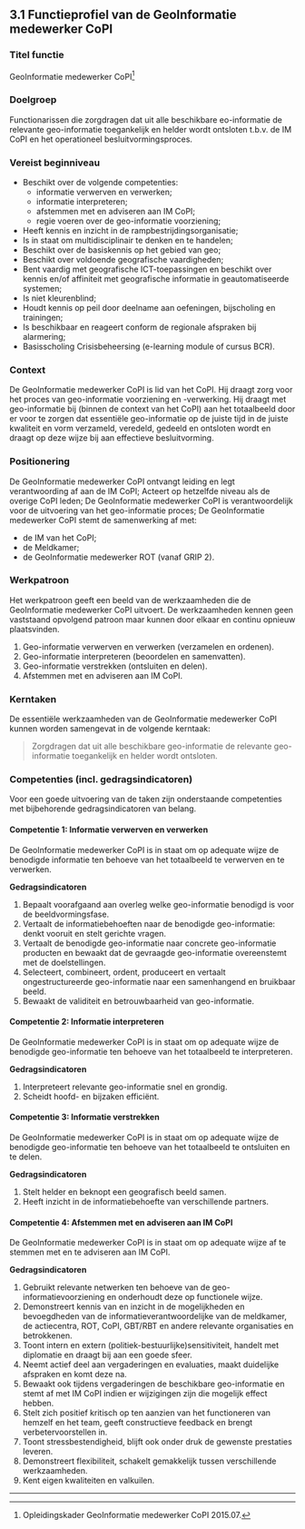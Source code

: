 ## 3.1 Functieprofiel van de GeoInformatie medewerker CoPI
### Titel functie

GeoInformatie medewerker CoPI[^6]

### Doelgroep

Functionarissen die zorgdragen dat uit alle beschikbare eo-informatie de relevante geo-informatie toegankelijk en helder wordt ontsloten t.b.v. de IM CoPI en het operationeel besluitvormingsproces.

### Vereist beginniveau

- Beschikt over de volgende competenties:
  - informatie verwerven en verwerken;
  - informatie interpreteren;
  - afstemmen met en adviseren aan IM CoPI;
  - regie voeren over de geo-informatie voorziening;
- Heeft kennis en inzicht in de rampbestrijdingsorganisatie;
- Is in staat om multidisciplinair te denken en te handelen;
- Beschikt over de basiskennis op het gebied van geo;
- Beschikt over voldoende geografische vaardigheden;
- Bent vaardig met geografische ICT-toepassingen en beschikt over kennis en/of affiniteit met geografische informatie in geautomatiseerde systemen;
- Is niet kleurenblind;
- Houdt kennis op peil door deelname aan oefeningen, bijscholing en trainingen;
- Is beschikbaar en reageert conform de regionale afspraken bij alarmering;
- Basisscholing Crisisbeheersing (e-learning module of cursus BCR).

### Context

De GeoInformatie medewerker CoPI is lid van het CoPI. Hij draagt zorg voor het proces van geo-informatie voorziening en -verwerking. Hij draagt met geo-informatie bij (binnen de context van het CoPI) aan het totaalbeeld door er voor te zorgen dat essentiële geo-informatie op de juiste tijd in de juiste kwaliteit en vorm verzameld, veredeld, gedeeld en ontsloten wordt en draagt op deze wijze bij aan effectieve besluitvorming.

### Positionering

De GeoInformatie medewerker CoPI ontvangt leiding en legt verantwoording af aan de IM CoPI; Acteert op hetzelfde niveau als de overige CoPI leden; De GeoInformatie medewerker CoPI is verantwoordelijk voor de uitvoering van het geo-informatie proces; De GeoInformatie medewerker CoPI stemt de samenwerking af met:

- de IM van het CoPI;
- de Meldkamer;
- de GeoInformatie medewerker ROT (vanaf GRIP 2).

### Werkpatroon

Het werkpatroon geeft een beeld van de werkzaamheden die de GeoInformatie medewerker CoPI uitvoert. De werkzaamheden kennen geen vaststaand opvolgend patroon maar kunnen door elkaar en continu opnieuw plaatsvinden.
1. Geo-informatie verwerven en verwerken (verzamelen en ordenen).
2. Geo-informatie interpreteren (beoordelen en samenvatten).
3. Geo-informatie verstrekken (ontsluiten en delen).
4. Afstemmen met en adviseren aan IM CoPI.

### Kerntaken

De essentiële werkzaamheden van de GeoInformatie medewerker CoPI kunnen worden samengevat in de volgende kerntaak:
> Zorgdragen dat uit alle beschikbare geo-informatie de relevante geo-informatie toegankelijk en helder wordt ontsloten.

### Competenties (incl. gedragsindicatoren)

Voor een goede uitvoering van de taken zijn onderstaande competenties met
bijbehorende gedragsindicatoren van belang.

#### Competentie 1: Informatie verwerven en verwerken

De GeoInformatie medewerker CoPI is in staat om op adequate wijze de benodigde
informatie ten behoeve van het totaalbeeld te verwerven en te verwerken.

**Gedragsindicatoren**

1. Bepaalt voorafgaand aan overleg welke geo-informatie benodigd is voor de beeldvormingsfase.
2. Vertaalt de informatiebehoeften naar de benodigde geo-informatie: denkt vooruit en stelt gerichte vragen.
3. Vertaalt de benodigde geo-informatie naar concrete geo-informatie producten en bewaakt dat de gevraagde geo-informatie overeenstemt met de doelstellingen.
4. Selecteert, combineert, ordent, produceert en vertaalt  ongestructureerde geo-informatie naar een samenhangend en bruikbaar beeld.
5. Bewaakt de validiteit en betrouwbaarheid van geo-informatie.

#### Competentie 2: Informatie interpreteren
De GeoInformatie medewerker CoPI is in staat om op adequate wijze de benodigde
geo-informatie ten behoeve van het totaalbeeld te interpreteren.

**Gedragsindicatoren**
1. Interpreteert relevante geo-informatie snel en grondig.
2. Scheidt hoofd- en bijzaken efficiënt.

#### Competentie 3: Informatie verstrekken

De GeoInformatie medewerker CoPI is in staat om op adequate wijze de benodigde
geo-informatie ten behoeve van het totaalbeeld te ontsluiten en te delen.

**Gedragsindicatoren**

1. Stelt helder en beknopt een geografisch beeld samen.
2. Heeft inzicht in de informatiebehoefte van verschillende partners.

#### Competentie 4: Afstemmen met en adviseren aan IM CoPI

De GeoInformatie medewerker CoPI is in staat om op adequate wijze af te stemmen met
en te adviseren aan IM CoPI.

**Gedragsindicatoren**

1. Gebruikt relevante netwerken ten behoeve van de geo-informatievoorziening en onderhoudt deze op functionele wijze.
2. Demonstreert kennis van en inzicht in de mogelijkheden en bevoegdheden van de informatieverantwoordelijke van de meldkamer, de actiecentra, ROT, CoPI, GBT/RBT en andere relevante organisaties en betrokkenen.
3. Toont intern en extern (politiek-bestuurlijke)sensitiviteit, handelt met diplomatie en draagt bij aan een goede sfeer.
4. Neemt actief deel aan vergaderingen en evaluaties, maakt duidelijke afspraken en komt deze na.
5. Bewaakt ook tijdens vergaderingen de beschikbare geo-informatie en stemt af met IM CoPI indien er wijzigingen zijn die mogelijk effect hebben.
6. Stelt zich positief kritisch op ten aanzien van het functioneren van hemzelf en het team, geeft constructieve feedback en brengt verbetervoorstellen in.
7. Toont stressbestendigheid, blijft ook onder druk de gewenste prestaties leveren.
8. Demonstreert flexibiliteit, schakelt gemakkelijk tussen verschillende werkzaamheden.
9. Kent eigen kwaliteiten en valkuilen.

-------
[^6]: Opleidingskader GeoInformatie medewerker CoPI 2015.07.
